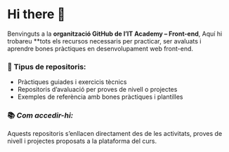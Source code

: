 # Hi there 👋

Benvinguts a la **organització GitHub de l’IT Academy – Front-end**, Aquí hi trobareu **tots els recursos necessaris per practicar, ser avaluats i aprendre bones pràctiques en desenvolupament web front-end.

### 🎯 **Tipus de repositoris:**
* Pràctiques guiades i exercicis tècnics
* Repositoris d’avaluació per proves de nivell o projectes
* Exemples de referència amb bones pràctiques i plantilles

### 📚 *Com accedir-hi:*
Aquests repositoris s’enllacen directament des de les activitats, proves de nivell i projectes proposats a la plataforma del curs.


